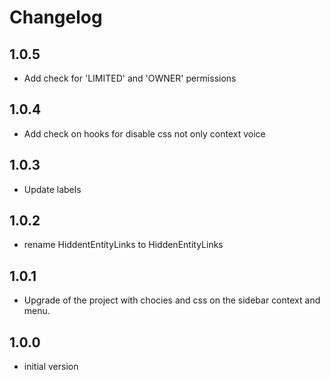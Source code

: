 # Changelog

## 1.0.5

- Add check for 'LIMITED' and 'OWNER' permissions

## 1.0.4

- Add check on hooks for disable css not only context voice

## 1.0.3

- Update labels

## 1.0.2

- rename HiddentEntityLinks to HiddenEntityLinks

## 1.0.1

- Upgrade of the project with chocies and css on the sidebar context and menu.

## 1.0.0

- initial version